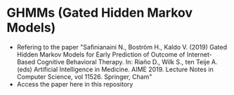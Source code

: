 # GHMMs (Gated Hidden Markov Models)

- Refering to the paper "Safinianaini N., Boström H., Kaldo V. (2019) Gated Hidden Markov Models for Early Prediction of Outcome of Internet-Based Cognitive Behavioral Therapy. In: Riaño D., Wilk S., ten Teije A. (eds) Artificial Intelligence in Medicine. AIME 2019. Lecture Notes in Computer Science, vol 11526. Springer, Cham"
- Access the paper here in this repository
